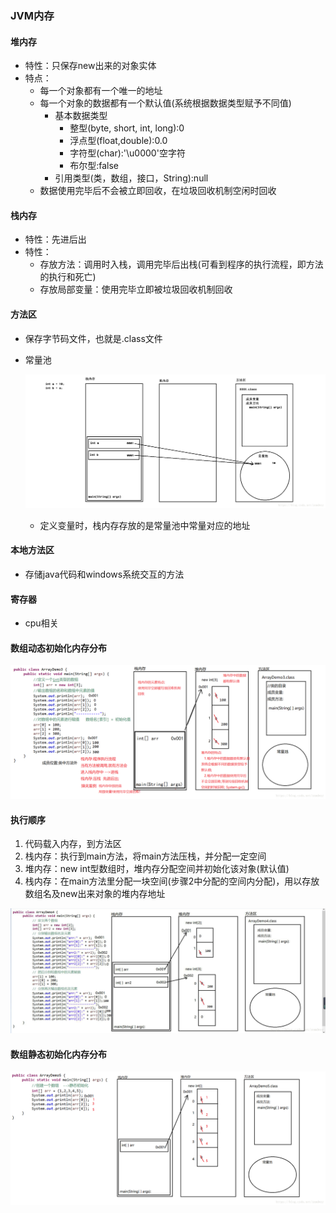 ### JVM内存

#### 堆内存

* 特性：只保存new出来的对象实体
* 特点：
    * 每一个对象都有一个唯一的地址
    * 每一个对象的数据都有一个默认值(系统根据数据类型赋予不同值)
        * 基本数据类型
            * 整型(byte, short, int, long):0
            * 浮点型(float,double):0.0
            * 字符型(char):'\u0000'空字符
            * 布尔型:false
        * 引用类型(类，数组，接口，String):null
    * 数据使用完毕后不会被立即回收，在垃圾回收机制空闲时回收

#### 栈内存

* 特性：先进后出
* 特性：
    * 存放方法：调用时入栈，调用完毕后出栈(可看到程序的执行流程，即方法的执行和死亡)
    * 存放局部变量：使用完毕立即被垃圾回收机制回收
    
#### 方法区

* 保存字节码文件，也就是.class文件
* 常量池

  ![ConstMemory.png](images/ConstMemory.png)
  * 定义变量时，栈内存存放的是常量池中常量对应的地址

#### 本地方法区

* 存储java代码和windows系统交互的方法

#### 寄存器

* cpu相关

#### 数组动态初始化内存分布

![JVMMemoryOfDynamicArray.png](images/JVMMemoryOfDynamicArray.png)

#### 执行顺序
1. 代码载入内存，到方法区
2. 栈内存：执行到main方法，将main方法压栈，并分配一定空间
3. 堆内存：new int型数组时，堆内存分配空间并初始化该对象(默认值)
4. 栈内存：在main方法里分配一块空间(步骤2中分配的空间内分配)，用以存放数组名及new出来对象的堆内存地址

![JVMMemoryOfDynamicArrays.png](images/JVMMemoryOfDynamicArrays.png)

#### 数组静态初始化内存分布

![JVMMemoryOfStaticArrays.png](images/JVMMemoryOfStaticArrays.png)
